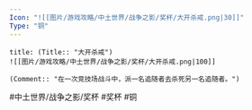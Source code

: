 ```yaml
---
Icon: "![[图片/游戏攻略/中土世界/战争之影/奖杯/大开杀戒.png|30]]"
Type: "铜"
---
```

```ad-common-bronze-trophy
title: (Title:: "大开杀戒")
![[图片/游戏攻略/中土世界/战争之影/奖杯/大开杀戒.png|100]]

(Comment:: "在一次竞技场战斗中，派一名追随者去杀死另一名追随者。")
```

#中土世界/战争之影/奖杯 #奖杯 #铜
